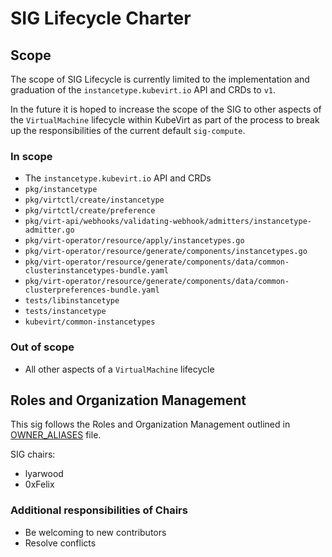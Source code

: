 # SIG Lifecycle Charter

## Scope

The scope of SIG Lifecycle is currently limited to the implementation and graduation of the `instancetype.kubevirt.io` API and CRDs to `v1`.

In the future it is hoped to increase the scope of the SIG to other aspects of the `VirtualMachine` lifecycle within KubeVirt as part of the process to break up the responsibilities of the current default `sig-compute`.

### In scope

- The `instancetype.kubevirt.io` API and CRDs
- `pkg/instancetype`
- `pkg/virtctl/create/instancetype`
- `pkg/virtctl/create/preference`
- `pkg/virt-api/webhooks/validating-webhook/admitters/instancetype-admitter.go`
- `pkg/virt-operator/resource/apply/instancetypes.go`
- `pkg/virt-operator/resource/generate/components/instancetypes.go`
- `pkg/virt-operator/resource/generate/components/data/common-clusterinstancetypes-bundle.yaml`
- `pkg/virt-operator/resource/generate/components/data/common-clusterpreferences-bundle.yaml`
- `tests/libinstancetype`
- `tests/instancetype`
- `kubevirt/common-instancetypes`

### Out of scope

- All other aspects of a `VirtualMachine` lifecycle

## Roles and Organization Management

This sig follows the Roles and Organization Management outlined in [OWNER_ALIASES](https://github.com/kubevirt/kubevirt/blob/main/OWNERS_ALIASES)
file.

SIG chairs:
- lyarwood
- 0xFelix

### Additional responsibilities of Chairs

- Be welcoming to new contributors
- Resolve conflicts
